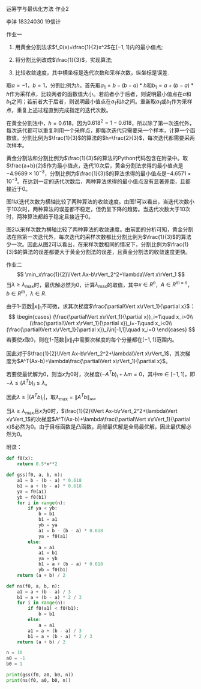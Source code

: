 运筹学与最优化方法 作业2

李洋 18324030 19信计



作业一

1. 用黄金分割法求$f_0(x)=\frac{1}{2}x^2$在$[-1,1]$内的最小值点;

2. 将分割比例改成$\frac{1}{3}$，实现算法;

3. 比较收敛速度，其中横坐标是迭代次数和采样次数，纵坐标是误差.



取$a=-1$，$b=1$，分割比例为$h$。首先取$a_1=b-(b-a)*h$和$b_1=a+(b-a)*h$作为采样点，比较两者的函数值大小。若前者小于后者，则说明最小值点在$a$和$b_1$之间；若前者大于后者，则说明最小值点在$a_1$和$b$之间。重新取$a_1$或$b_1$作为采样点，重复上述过程直到完成指定的迭代次数。

在黄金分割法中，$h=0.618$，因为$0.618^2=1-0.618$，所以除了第一次迭代外，每次迭代都可以重复利用一个采样点，即每次迭代只需要采一个样本，计算一个函数值。分割比例为$\frac{1}{3}$的算法的$h=\frac{2}{3}$，每次迭代都需要采两次样本。

黄金分割法和分割比例为$\frac{1}{3}$的算法的Python代码包含在附录中。取$\frac{a+b}{2}$作为最小值点，迭代10次后，黄金分割法求得的最小值点是$-4.9689\times10^{-3}$，分割比例为$\frac{1}{3}$的算法求得的最小值点是$-4.6571\times10^{-3}$。在达到一定的迭代次数后，两种算法求得的最小值点没有显著差距，且都接近于0。

图1以迭代次数为横轴比较了两种算法的收敛速度。由图1可以看出，当迭代次数小于10次时，两种算法的误差都不稳定，但仍呈下降的趋势。当迭代次数大于10次时，两种算法都趋于稳定且接近于0。

图2以采样次数为横轴比较了两种算法的收敛速度。由前面的分析可知，黄金分割法在除第一次迭代外，每次迭代的采样次数都比分割比例为$\frac{1}{3}$的算法少一次。因此从图2可以看出，在采样次数相同的情况下，分割比例为$\frac{1}{3}$的算法的误差都要大于黄金分割法的误差，且黄金分割法的收敛速度更快。



作业二
$$
\min_x\frac{1}{2}\lVert Ax-b\rVert_2^2+\lambda\Vert x\rVert_1
$$
当$\lambda\ge\lambda_{\max}$时，最优解必然为0，计算$\lambda_{\max}$的取值，其中$x\in R^n$，$A\in R^{m\times n}$，$b\in R^m$，$\lambda\in R$.



由于1-范数$\Vert x\rVert_1$不可微，求其次梯度$\frac{\partial\Vert x\rVert_1}{\partial x}$：
$$
\begin{cases}
(\frac{\partial\Vert x\rVert_1}{\partial x})_i=1\quad x_i>0\\
(\frac{\partial\Vert x\rVert_1}{\partial x})_i=-1\quad x_i<0\\
(\frac{\partial\Vert x\rVert_1}{\partial x})_i\in[-1,1]\quad x_i=0
\end{cases}
$$
若要使$x$取0，则在1-范数$\Vert x\rVert_1$中需要次梯度的每个分量都在$[-1,1]$范围内。

因此对于$\frac{1}{2}\lVert Ax-b\rVert_2^2+\lambda\Vert x\rVert_1$，其次梯度为$A^T(Ax-b)+\lambda\frac{\partial\Vert x\rVert_1}{\partial x}$。

若要使最优解为0，则当$x$为0时，次梯度$(-A^Tb)_i+\lambda m=0$，其中$m\in[-1,1]$，即$-\lambda\le(A^Tb)_i\le\lambda$。

因此$\lambda\ge\lvert (A^Tb)_i\rvert$，取$\lambda_{\max}=\lVert A^Tb\rVert_{\infty}$。

当$\lambda\ge\lambda_{\max}$且$x$为0时，$\frac{1}{2}\lVert Ax-b\rVert_2^2+\lambda\Vert x\rVert_1$的次梯度$A^T(Ax-b)+\lambda\frac{\partial\Vert x\rVert_1}{\partial x}$必然为0。由于目标函数是凸函数，局部最优解是全局最优解，因此最优解必然为0。




附录：

```python
def f0(x):
    return 0.5*x**2

def gss(f0, a, b, n):
    a1 = b - (b - a) * 0.618
    b1 = a + (b - a) * 0.618
    ya = f0(a1)
    yb = f0(b1)
    for i in range(n):
        if ya < yb:
            b = b1
            b1 = a1
            yb = ya
            a1 = b - (b - a) * 0.618
            ya = f0(a1)
        else:
            a = a1
            a1 = b1
            ya = yb
            b1 = a + (b - a) * 0.618
            yb = f0(b1)
    return (a + b) / 2

def ns(f0, a, b, n):
    a1 = a + (b - a) / 3
    b1 = a + (b - a) * 2 / 3
    for i in range(n):
        if f0(a1) < f0(b1):
            b = b1
        else:
            a = a1
        a1 = a + (b - a) / 3
        b1 = a + (b - a) * 2 / 3
    return (a + b) / 2

n = 10
a0 = -1
b0 = 1

print(gss(f0, a0, b0, n))
print(ns(f0, a0, b0, n))
```

